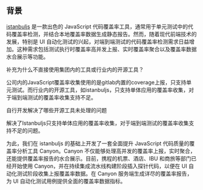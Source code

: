 ## 背景

[istanbuljs](https://github.com/istanbuljs/istanbuljs) 是一款出色的 JavaScript 代码覆盖率工具，通常用于单元测试中的代码覆盖率检测，并结合本地覆盖率数据生成静态报告。然而，随着现代前端技术的发展，特别是 UI 自动化测试的兴起，对端到端测试的代码覆盖率检测需求日益增加。这种需求包括测试执行时覆盖率高并发上报、实时覆盖率聚合以及覆盖率数据水合展示等功能。

补充为什么不直接使用集团内的工具或行业内的开源工具？

公司内的JavaScript覆盖率收集使用的是gitlab内置的coverage上报，只支持单元测试。而行业内的开源工具，如istanbuljs，只支持单体应用的覆盖率收集，对于端到端测试的覆盖率收集支持不足。

自行开发解决了哪些开源工具未处理的问题

解决了Istanbuljs只支持单体应用的覆盖率收集，对于端到端测试的覆盖率收集支持不足的问题。

为此，我们在 istanbuljs 的基础上开发了一套全面提升 JavaScript 代码质量的覆盖率分析工具 Canyon。Canyon 不仅能够处理高并发的覆盖率上报，实时聚合，还能提供覆盖率报告的水合展示。目前，携程的机票、酒店、IBU 和商旅等部门已经开始使用 Canyon，并在持续集成流水线构建阶段插入探针代码，以便在 UI 自动化测试阶段收集上报覆盖率数据。在 Canyon 服务端生成详尽的覆盖率报告，为 UI 自动化测试用例提供全面的覆盖率数据指标。

